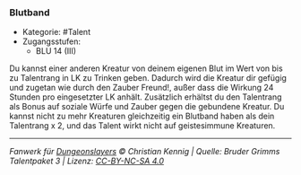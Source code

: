 <!---
Dies ist ein Fanwerk für DUNGEONSLAYERS © von Christian Kennig

Quellen:      [Bruder Grimms Talentpaket 3](https://www.f-space.de/ds4/downloads.html)
              [Talentbeschreibungen](https://www.f-space.de/ds4/tools-talentcards.html)
License:      [CC-BY-NC-SA 4.0](https://creativecommons.org/licenses/by-nc-sa/4.0/deed.de)
Richtlinien:  [Fanwerkrichtlinien](https://www.dungeonslayers.net/fanwerk-richtlinien/)
Autor:        Zauberlehrling
-->

### Blutband

- Kategorie: #Talent
- Zugangsstufen:
  - BLU 14 (III)

Du kannst einer anderen Kreatur von deinem eigenen Blut im Wert von bis zu Talentrang in LK zu Trinken geben. Dadurch wird die Kreatur dir gefügig und zugetan wie durch den Zauber Freund!, außer dass die Wirkung 24 Stunden pro eingesetzter LK anhält. Zusätzlich erhältst du den Talentrang als Bonus auf soziale Würfe und Zauber gegen die gebundene Kreatur. Du kannst nicht zu mehr Kreaturen gleichzeitig ein Blutband haben als dein Talentrang x 2, und das Talent wirkt nicht auf geistesimmune Kreaturen.

---

_Fanwerk für [Dungeonslayers](https://www.dungeonslayers.net/) © Christian Kennig | Quelle: Bruder Grimms Talentpaket 3 | Lizenz: [CC-BY-NC-SA 4.0](https://creativecommons.org/licenses/by-nc-sa/4.0/deed.de)_

